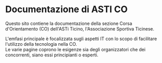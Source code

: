 # Documentazione di ASTI CO

Questo sito contiene la documentazione della sezione Corsa d'Orientamento (CO) dell'ASTi Ticino, l'Associazione Sportiva Ticinese.  

L'emfasi principale è focalizzata sugli aspetti IT con lo scopo di facilitare l'utilizzo della tecnologia nella CO.  
Le varie pagine coprono le esigenze sia degli organizzatori che dei concorrenti, siano essi principianti o esperti.